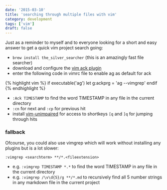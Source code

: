 ```yaml
---
date: '2015-03-10'
title: 'searching through multiple files with vim'
category: development
tags: ['vim']
draft: false
---
```


Just as a reminder to myself and to everyone looking for a short and easy answer to get a quick vim project search going:

-   `brew install the_silver_searcher` (this is an amazingly fast file searcher)
-   download and configure the [vim ack plugin](https://github.com/mileszs/ack.vim)
-   enter the following code in vimrc file to enable ag as default for ack

{% highlight vim %}
if executable('ag')
let g:ackprg = 'ag --vimgrep'
endif
{% endhighlight %}

-   `:Ack TIMESTAMP` to find the word TIMESTAMP in any file in the current directory
-   `:cn` for next and `:cp` for previous hit
-   install [vim-unimpaired](https://github.com/tpope/vim-unimpaired) for access to shortkeys `[q` and `]q` for jumping through hits

### fallback

Ofcourse, you could also use vimgrep which will work without installing any plugins but is a lot slower:

`:vimgrep <searchterm> **/*.<fileextension>`

-   e.g. `:vimgrep TIMESTAMP *.*` to find the word TIMESTAMP in any file in the current directory
-   e.g. `:vimgrep /\v\d{5}/g **/*.md` to recursively find all 5 number strings in any markdown file in the current project
